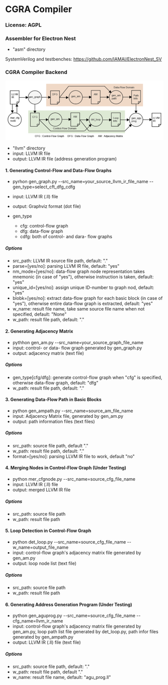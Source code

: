 # CGRA Compiler


### License: AGPL


### Assembler for Electron Nest

- "asm" directory

SystemVerilog and testbenches: https://github.com/IAMAl/ElectronNest_SV


### CGRA Compiler Backend


<div align="center">
  <img src="https://github.com/IAMAl/ElectronNest_CP/blob/main/workflow_cgra.png"
       alt="HTML image alt text"
       title="全体構成（左）とTPUの構成（右）"
       width="550px"
  />
</div>

- "llvm" directory
- input: LLVM IR file
- output: LLVM IR file (address generation program)


#### 1. Generating Control-Flow and Data-Flow Graphs

- pyrhon gen_graph.py --src_name=your_source_llvm_ir_file_name --gen_type=select_cft_dfg_cdfg
- input: LLVM IR (.ll) file
- output: Graphviz format (dot file)

- gen_type
    - cfg: control-flow graph
    - dfg: data-flow graph
    - cdfg: both of control- and dara- flow graphs

##### Options

- src_path: LLVM IR source file path, default: "."
- parse=[yes/no]: parsing LLVM IR file, default: "yes"
- nm_mode=[yes/no]: data-flow graph node representation takes mnemonic (in case of "yes"), otherwise instruction is taken, default: "yes"
- unique_id=[yes/no]: assign unique ID-number to graph nod, default: "yes"
- blobk=[yes/no]: extract data-flow graph for each basic block (in case of "yes"), otherwise entire data-flow graph is extracted, default: "yes"
- w_name: result file name, take same source file name when not specified, default: "None"
- w_path: result file path, default: "."


#### 2. Generating Adjacency Matrix

- pythhon gen_am.py --src_name=your_source_graph_file_name
- input: control- or data- flow graph generated by gen_graph.py
- output: adjacency matrix (text file)

##### Options

- gen_type[cfg/dfg]: generate control-flow graph when "cfg" is specified, otherwise data-flow graph, default: "dfg"
- w_path: result file path, default: "."


#### 3. Generating Data-Flow Path in Basic Blocks

- python gen_ampath.py --src_name=source_am_file_name
- input: Adjacency Matrix file, generated by gen_am.py
- output: path information files (text files)

##### Options

- src_path: source file path, default "."
- w_path: result file path, default: "."
- format=[yes/no]: parsing LLVM IR file to work, default "no"


#### 4. Merging Nodes in Control-Flow Graph (Under Testing)

- python mer_cfgnode.py --src_name=source_cfg_file_name
- input: LLVM IR (.ll) file
- output: merged LLVM IR file

##### Options

- src_path: source file path
- w_path: result file path


#### 5. Loop Detection in Control-Flow Graph

- python det_loop.py --src_name=source_cfg_file_name --w_name=output_file_name
- input: control-flow graph's adjacency matrix file generated by  gen_am.py
- output: loop node list (text file)

##### Options

- src_path: source file path
- w_path: result file path


#### 6. Generating Address Generation Program (Under Testing)

- python gen_aguprog.py --src_name=source_cfg_file_name --cfg_name=llvm_ir_name
- input: control-flow graph's adjacency matrix file generated by gen_am.py, loop path list file generated by det_loop.py, path infor files generated by gen_ampath.py
- output: LLVM IR (.ll) file (text file)

##### Options
- src_path: source file path, default: "."
- w_path: result file path, default "."
- w_name: result file name, default: "agu_prog.ll"